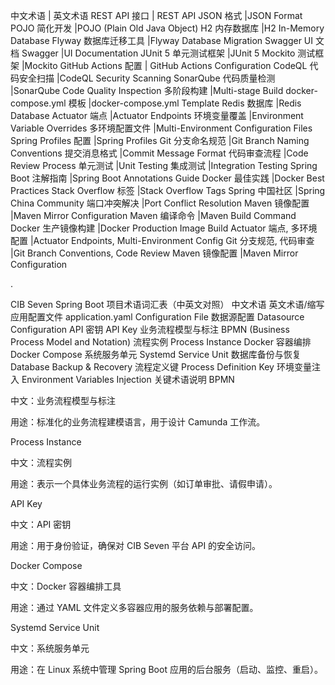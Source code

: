 
中文术语                 | 英文术语
REST API 接口	         |  REST API
JSON 格式	             |JSON Format
POJO 简化开发	         |POJO (Plain Old Java Object)
H2 内存数据库	         |H2 In-Memory Database
Flyway 数据库迁移工具	  |Flyway Database Migration
Swagger UI 文档	Swagger |UI Documentation
JUnit 5 单元测试框架	 |JUnit 5
Mockito 测试框架	    |Mockito
GitHub Actions 配置     |	GitHub Actions Configuration
CodeQL 代码安全扫描	    |CodeQL Security Scanning
SonarQube 代码质量检测	 |SonarQube Code Quality Inspection
多阶段构建	            |Multi-stage Build
docker-compose.yml 模板	 |docker-compose.yml Template
Redis 数据库 	        |Redis Database
Actuator 端点	        |Actuator Endpoints
环境变量覆盖	        |Environment Variable Overrides
多环境配置文件	        |Multi-Environment Configuration Files
Spring Profiles 配置	|Spring Profiles
Git 分支命名规范	    |Git Branch Naming Conventions
提交消息格式	        |Commit Message Format
代码审查流程	        |Code Review Process
单元测试	            |Unit Testing
集成测试	            |Integration Testing
Spring Boot 注解指南	|Spring Boot Annotations Guide
Docker 最佳实践	        |Docker Best Practices
Stack Overflow 标签	    |Stack Overflow Tags
Spring 中国社区	        |Spring China Community
端口冲突解决	        |Port Conflict Resolution
Maven 镜像配置	        |Maven Mirror Configuration
Maven 编译命令	        |Maven Build Command
Docker 生产镜像构建	    |Docker Production Image Build
Actuator 端点, 多环境配置	|Actuator Endpoints, Multi-Environment Config
Git 分支规范, 代码审查	 |Git Branch Conventions, Code Review
Maven 镜像配置	        |Maven Mirror Configuration

.

CIB Seven Spring Boot 项目术语词汇表（中英文对照）
中文术语	英文术语/缩写
应用配置文件	application.yaml Configuration File
数据源配置	Datasource Configuration
API 密钥	API Key
业务流程模型与标注	BPMN (Business Process Model and Notation)
流程实例	Process Instance
Docker 容器编排	Docker Compose
系统服务单元	Systemd Service Unit
数据库备份与恢复	Database Backup & Recovery
流程定义键	Process Definition Key
环境变量注入	Environment Variables Injection
关键术语说明
BPMN

中文：业务流程模型与标注

用途：标准化的业务流程建模语言，用于设计 Camunda 工作流。

Process Instance

中文：流程实例

用途：表示一个具体业务流程的运行实例（如订单审批、请假申请）。

API Key

中文：API 密钥

用途：用于身份验证，确保对 CIB Seven 平台 API 的安全访问。

Docker Compose

中文：Docker 容器编排工具

用途：通过 YAML 文件定义多容器应用的服务依赖与部署配置。

Systemd Service Unit

中文：系统服务单元

用途：在 Linux 系统中管理 Spring Boot 应用的后台服务（启动、监控、重启）。

